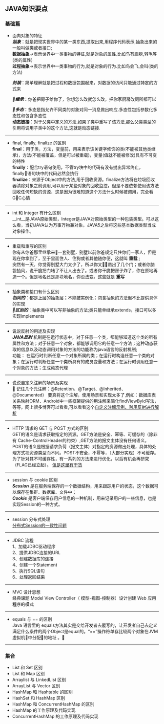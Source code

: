 ## JAVA知识要点

### 基础篇

- 面向对象的特征<br/>
    ___抽象___：就是把现实世界中的某一类东西,提取出来,用程序代码表示,抽象出来的一般叫做类或者接口;<br/>
    __数据抽象__->表示世界中一类事物的特征,就是对象的属性.比如鸟有翅膀,羽毛等(类的属性)<br/>
    __过程抽象__->表示世界中一类事物的行为,就是对象的行为.比如鸟会飞,会叫(类的方法)<br/>

    ___封装___：简单理解就是把过程和数据包围起来，对数据的访问只能通过特定的方式来<br/>

    ___继承___：你爸把房子给你了，你想怎么改就怎么改，把你家厨房改厕所都可以<br/>

    ___多态___：多态是指允许不同类的对象对同一消息做出响应.多态性包括参数化多态性和包含多态性<br/>
    __动态链接__：对于父类中定义的方法,如果子类中重写了该方法,那么父类类型的引用将调用子类中的这个方法,这就是动态链接.
***
- final, finally, finalize 的区别<br/>
    __final__：用于类，方法，变量前，用来表示该关键字修饰的类(不能被其他类继承)，方法(不能被覆盖，但是可以被重载)，变量(值就不能被修改)具有不可变的特性<br/>
    __finally__：配合try语句使用，不管try块中的代码有没有抛出异常终止，finally语句块中的代码必然会执行<br/>
    __finalize__：来源于Object中的方法,用于回收资源。finalize方法将在垃圾回收器清除对象之前调用,可以用于某些对象的回收监控，但是不要依赖使用该方法回收任何短缺的资源，这是因为很难知道这个方法什么时候被调用，完全看GC心情
***
- int 和 Integer 有什么区别<br/>
    __int__是JAVA原始类型，Integer是JAVA对原始类型的一种包装类型。可以这么看，当初JAVA认为万事万物兼对象，JAVA5之后将这些基本数据类型当成对象操作。
***
- 重载和重写的区别<br/>
    你有从你爸那里继承来一套别墅，别墅以前你爸规定只住你们一家人，但是现在你拿到了，至于里面住人、住狗或者其他随你便，这就叫 __重载__ ;<br/>
    突然有一天，你觉得别墅大门太少了，所以你又凿出了几个门；或者你脑袋抽风，说干脆把门堵了不让人出去了。或者你干脆把房子炸了，你在原地再造一个。但是地名还是那块地名，你没法变。这些就是 __重写__
***

- 抽象类和接口有什么区别<br/>
    ___相同的___：都是上层的抽象层；不能被实例化；包含抽象的方法但不比提供具体的实现<br/>
    ___区别的___：抽象类中可以写非抽象的方法;类只能单继承extends，接口可以多实现implements
***
- 说说反射的用途及实现<br/>
    ___JAVA反射___ 机制是在运行状态中，对于任意一个类，都能够知道这个类的所有属性和方法；对于任意一个对象，都能够调用它的任意一个方法；这种动态获取的信息以及动态调用对象的方法的功能称为java语言的反射机制;<br/>
    功能： 在运行时判断任意一个对象所属的类；在运行时构造任意一个类的对象；在运行时判断任意一个类所具有的成员变量和方法；在运行时调用任意一个对象的方法；生成动态代理
***
- 说说自定义注解的场景及实现<br/>
   记住几个元注解：@Retention、@Target、@Inherited、@Documented）
    要真将这个注解，使用场景和实现太多了,例如：数据库表关系映射ORM、Android中一些框架提供的用注解来简化findViewById写法，等等。网上很多博客可以看看,可以看看这个[自定义注解示例，利用反射进行解析](http://www.importnew.com/14479.html)
***
- HTTP 请求的 GET 与 POST 方式的区别<br/>
GET的语义是请求获取指定的资源。GET方法是安全、幂等、可缓存的（除非有 Cache-ControlHeader的约束）,GET方法的报文主体没有任何语义。POST的语义是根据请求负荷（报文主体）对指定的资源做出处理，具体的处理方式视资源类型而不同。POST不安全，不幂等，（大部分实现）不可缓存。为了针对其不可缓存性，有一系列的方法来进行优化，以后有机会再研究（FLAG已经立起）。
[但是这里有干货](http://mp.weixin.qq.com/s?__biz=MzI3NzIzMzg3Mw==&mid=100000054&idx=1&sn=71f6c214f3833d9ca20b9f7dcd9d33e4#rd)
***
- session 与 cookie 区别<br/>
    ___Session___ 是在服务端保存的一个数据结构，用来跟踪用户的状态，这个数据可以保存在集群、数据库、文件中；<br/>
    ___Cookie___ 是客户端保存用户信息的一种机制，用来记录用户的一些信息，也是实现Session的一种方式。
***
- session 分布式处理<br/>
    [分布式Session的一致性问题](https://www.cnblogs.com/study-everyday/p/7853145.html)
***
- JDBC 流程<br/>
    1、加载JDBC驱动程序<br/>
    2、提供JDBC连接的URL<br/>
    3、创建数据库的连接 <br/>
    4、创建一个Statement<br/>
    5、执行SQL语句<br/>
    6、处理返回结果<br/>
***
- MVC 设计思想<br/>
    经典课题:Model View Controller（ 模型-视图-控制器）设计创建 Web 应用程序的模式
***
- equals 与 == 的区别<br/>
    Java 语言里的 equals方法其实是交给开发者去覆写的，让开发者自己去定义满足什么条件的两个Object是equal的。“==”操作符单存比较两个对象在JVM虚拟机中分配的地址 。
***

### 集合
- List 和 Set 区别
- List 和 Map 区别
- Arraylist 与 LinkedList 区别
- ArrayList 与 Vector 区别
- HashMap 和 Hashtable 的区别
- HashSet 和 HashMap 区别
- HashMap 和 ConcurrentHashMap 的区别
- HashMap 的工作原理及代码实现
- ConcurrentHashMap 的工作原理及代码实现


